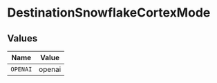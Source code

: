# DestinationSnowflakeCortexMode


## Values

| Name     | Value    |
| -------- | -------- |
| `OPENAI` | openai   |